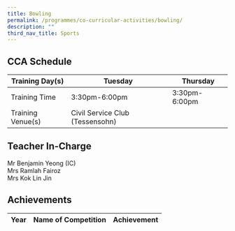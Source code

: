 ```yaml
---
title: Bowling
permalink: /programmes/co-curricular-activities/bowling/
description: ""
third_nav_title: Sports
---
```

CCA Schedule
------------


| Training Day(s)  | Tuesday  | Thursday 
| -------- | -------- | -------- | 
| Training Time     | 3:30pm-6:00pm     | 3:30pm-6:00pm     |
| Training Venue(s) | Civil Service Club (Tessensohn)




Teacher In-Charge
-----------------

Mr Benjamin Yeong (IC)<br>
Mrs Ramlah Fairoz <br>
Mrs Kok Lin Jin

Achievements
------------

| Year | Name of Competition | Achievement  |
| -------- | -------- | -------- |